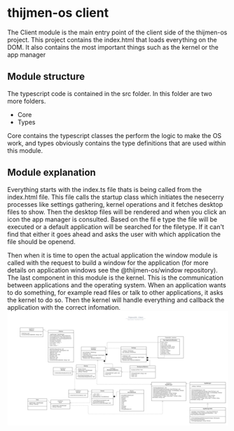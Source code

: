 # thijmen-os client

The Client module is the main entry point of the client side of the thijmen-os project. This project contains the index.html that loads everything on the DOM. It also contains the most important things such as the kernel or the app manager

## Module structure

The typescript code is contained in the src folder. In this folder are two more folders.

- Core
- Types

Core contains the typescript classes the perform the logic to make the OS work, and types obviously contains the type definitions that are used within this module.

## Module explanation

Everything starts with the index.ts file thats is being called from the index.html file. This file calls the startup class which initiates the nesecerry processes like settings gathering, kernel operations and it fetches desktop files to show.
Then the desktop files will be rendered and when you click an icon the app manager is consulted. Based on the fil e type the file will be executed or a default application will be searched for the filetype. If it can't find that either it goes ahead and asks the user with which application the file should be openend.

Then when it is time to open the actual application the window module is called with the request to build a window for the application (for more details on application windows see the @thijmen-os/window repository).
The last component in this module is the kernel. This is the communication between applications and the operating system. When an application wants to do something, for example read files or talk to other applications, it asks the kernel to do so. Then the kernel will handle everything and callback the application with the correct infomation.
![thijmen-os uml class diagram](https://github.com/ThijmenOS/.github/blob/production/profile/ThijmenOS-client.png?raw=true)
